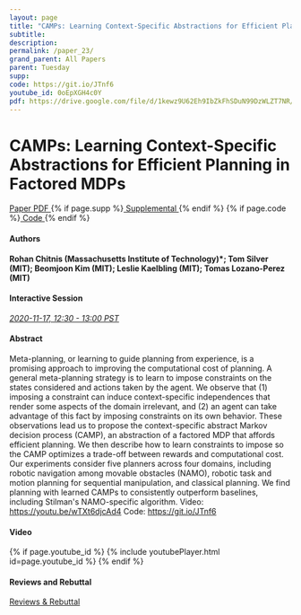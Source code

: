 ```yaml
---
layout: page
title: "CAMPs: Learning Context-Specific Abstractions for Efficient Planning in Factored MDPs"
subtitle: 
description:
permalink: /paper_23/
grand_parent: All Papers
parent: Tuesday
supp: 
code: https://git.io/JTnf6
youtube_id: 0oEpXGH4c0Y
pdf: https://drive.google.com/file/d/1kewz9U62Eh9IbZkFhSDuN99DzWLZT7NR/view
---
```


# CAMPs: Learning Context-Specific Abstractions for Efficient Planning in Factored MDPs

<a href="https://drive.google.com/file/d/1kewz9U62Eh9IbZkFhSDuN99DzWLZT7NR/view" target="_blank" rel="noopener noreferrer" class="btn btn-blue"><i class="fa fa-file-text-o" aria-hidden="true"></i> Paper PDF </a> {% if page.supp %}<a href="" target="_blank" rel="noopener noreferrer" class="btn btn-green"><i class="fa fa-file-text-o" aria-hidden="true"></i> Supplemental </a>{% endif %} {% if page.code %}<a href="https://git.io/JTnf6" target="_blank" rel="noopener noreferrer" class="btn"><i class="fa fa-github" aria-hidden="true"></i> Code </a>{% endif %} 

#### Authors
**Rohan Chitnis (Massachusetts Institute of Technology)*; Tom Silver (MIT); Beomjoon Kim (MIT); Leslie Kaelbling (MIT); Tomas Lozano-Perez (MIT)**

#### Interactive Session
<a href="https://pheedloop.com/corl2020/virtual/?page=sessions&section=SES2KAQV5LTAESABT" target="_blank" rel="noopener noreferrer"><em>2020-11-17, 12:30 - 13:00 PST </em></a>

#### Abstract
Meta-planning, or learning to guide planning from experience, is a promising approach to improving the computational cost of planning. A general meta-planning strategy is to learn to impose constraints on the states considered and actions taken by the agent. We observe that (1) imposing a constraint can induce context-specific independences that render some aspects of the domain irrelevant, and (2) an agent can take advantage of this fact by imposing constraints on its own behavior. These observations lead us to propose the context-specific abstract Markov decision process (CAMP), an abstraction of a factored MDP that affords efficient planning. We then describe how to learn constraints to impose so the CAMP optimizes a trade-off between rewards and computational cost. Our experiments consider five planners across four domains, including robotic navigation among movable obstacles (NAMO), robotic task and motion planning for sequential manipulation, and classical planning. We find planning with learned CAMPs to consistently outperform baselines, including Stilman's NAMO-specific algorithm. Video: <a href="https://youtu.be/wTXt6djcAd4" target="_blank">https://youtu.be/wTXt6djcAd4</a> Code: <a href="https://git.io/JTnf6" target="_blank">https://git.io/JTnf6</a>

#### Video
{% if page.youtube_id %}
{% include youtubePlayer.html id=page.youtube_id %}
{% endif %}

#### Reviews and Rebuttal
<a href="https://drive.google.com/file/d/11aaFC7cAKFN_VgKnSkpGf9QUx6T3_FLp/view" target="_blank" rel="noopener noreferrer" class="btn btn-purple"><i class="fa fa-pencil-square-o" aria-hidden="true"></i> Reviews & Rebuttal </a>

